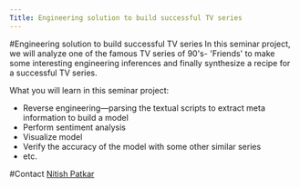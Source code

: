 ```yaml
---
Title: Engineering solution to build successful TV series
---
```

#Engineering solution to build successful TV series
In this seminar project, we will analyze one of the famous TV series of 90's- 'Friends' to make some interesting engineering inferences and finally synthesize a recipe for a successful TV series.

What you will learn in this seminar project:

- Reverse engineering&mdash;parsing the textual scripts to extract meta information to build a model
- Perform sentiment analysis
- Visualize model
- Verify the accuracy of the model with some other similar series
-  etc.

#Contact
[Nitish Patkar](%base_url%/staff/NitishPatkar)
